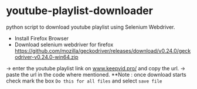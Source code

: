 # youtube-playlist-downloader
 python script to download youtube playlist using Selenium Webdriver.

* Install Firefox Browser
* Download selenium webdriver for firefox https://github.com/mozilla/geckodriver/releases/download/v0.24.0/geckodriver-v0.24.0-win64.zip

-> enter the youtube playlist link on www.keepvid.pro/ and copy the url.
-> paste the url in the code where mentioned.
**Note : once download starts check mark the box `Do this for all files` and select `save file`

